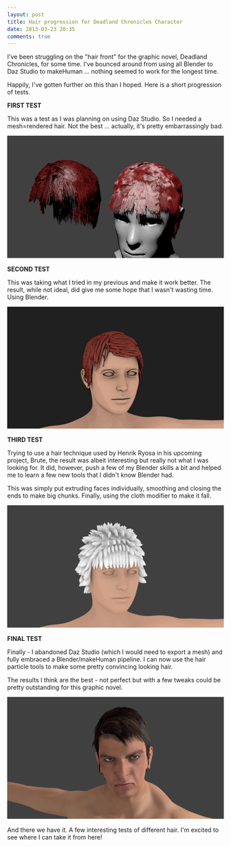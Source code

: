 ```yaml
---
layout: post
title: Hair progression for Deadland Chronicles Character
date: 2013-03-23 20:35
comments: true
---
```

I've been struggling on the "hair front" for the graphic novel, Deadland Chronicles, for some time. I've bounced around from using all Blender to Daz Studio to makeHuman ... nothing seemed to work for the longest time.

Happily, I've gotten further on this than I hoped. Here is a short progression of tests.

<strong>FIRST TEST</strong>

This was a test as I was planning on using Daz Studio. So I needed a mesh=rendered hair. Not the best ... actually, it's pretty embarrassingly bad.

<img alt="hairtest" src="/assets/hair-progression/hairtest.png"/>

<strong>SECOND TEST</strong>

This was taking what I tried in my previous and make it work better. The result, while not ideal, did give me some hope that I wasn't wasting time. Using Blender.

<img alt="hair_test_v2" src="/assets/hair-progression/hair_test_v2.jpg" />

<strong>THIRD TEST</strong>

Trying to use a hair technique used by Henrik Ryosa in his upcoming project, Brute, the result was albeit interesting but really not what I was looking for. It did, however, push a few of my Blender skills a bit and helped me to learn a few new tools that I didn't know Blender had.

This was simply put extruding faces individually, smoothing and closing the ends to make big chunks. Finally, using the cloth modifier to make it fall.

<img alt="henrikstylehair" src="/assets/hair-progression/henrikstylehair.png" />

<strong>FINAL TEST</strong>

Finally - I abandoned Daz Studio (which I would need to export a mesh) and fully embraced a Blender/makeHuman pipeline. I can now use the hair particle tools to make some pretty convincing looking hair.

The results I think are the best - not perfect but with a few tweaks could be pretty outstanding for this graphic novel.

<img alt="newhairtest" src="/assets/hair-progression/newhairtest.png" />

And there we have it. A few interesting tests of different hair. I'm excited to see where I can take it from here!
